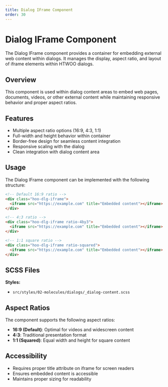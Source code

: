```yaml
---
title: Dialog IFrame Component
order: 30
---
```


# Dialog IFrame Component

The Dialog IFrame component provides a container for embedding external web content within dialogs. It manages the display, aspect ratio, and layout of iframe elements within HTWOO dialogs.

## Overview

This component is used within dialog content areas to embed web pages, documents, videos, or other external content while maintaining responsive behavior and proper aspect ratios.

## Features

- Multiple aspect ratio options (16:9, 4:3, 1:1)
- Full-width and height behavior within container
- Border-free design for seamless content integration
- Responsive scaling with the dialog
- Clean integration with dialog content area

## Usage

The Dialog IFrame component can be implemented with the following structure:

```html
<!-- Default 16:9 ratio -->
<div class="hoo-dlg-iframe">
  <iframe src="https://example.com" title="Embedded content"></iframe>
</div>

<!-- 4:3 ratio -->
<div class="hoo-dlg-iframe ratio-4by3">
  <iframe src="https://example.com" title="Embedded content"></iframe>
</div>

<!-- 1:1 square ratio -->
<div class="hoo-dlg-iframe ratio-squared">
  <iframe src="https://example.com" title="Embedded content"></iframe>
</div>
```

## SCSS Files

**Styles:**
- `src/styles/02-molecules/dialogs/_dialog-content.scss`

## Aspect Ratios

The component supports the following aspect ratios:

- **16:9 (Default)**: Optimal for videos and widescreen content
- **4:3**: Traditional presentation format
- **1:1 (Squared)**: Equal width and height for square content

## Accessibility

- Requires proper title attribute on iframe for screen readers
- Ensures embedded content is accessible
- Maintains proper sizing for readability
